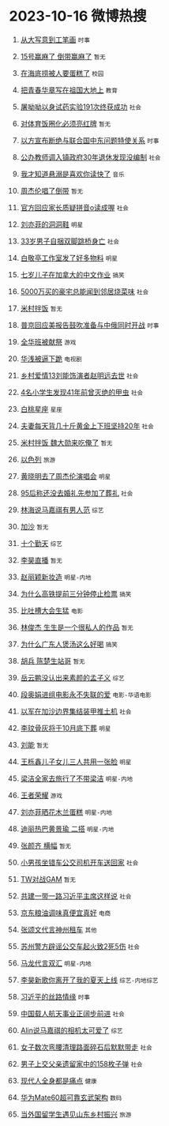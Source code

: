 # 2023-10-16 微博热搜 
1. [从大写意到工笔画](https://m.weibo.cn/search?containerid=100103type%3D1%26t%3D10%26q%3D%23%E4%BB%8E%E5%A4%A7%E5%86%99%E6%84%8F%E5%88%B0%E5%B7%A5%E7%AC%94%E7%94%BB%23&stream_entry_id=51&isnewpage=1&extparam=seat%3D1%26filter_type%3Drealtimehot%26pos%3D0%26c_type%3D51%26q%3D%2523%25E4%25BB%258E%25E5%25A4%25A7%25E5%2586%2599%25E6%2584%258F%25E5%2588%25B0%25E5%25B7%25A5%25E7%25AC%2594%25E7%2594%25BB%2523%26dgr%3D0%26stream_entry_id%3D51%26cate%3D10103%26display_time%3D1697390410%26pre_seqid%3D169739041090302721698) `时事` 

2. [15号赢麻了 倒带赢麻了](https://m.weibo.cn/search?containerid=100103type%3D1%26t%3D10%26q%3D15%E5%8F%B7%E8%B5%A2%E9%BA%BB%E4%BA%86+%E5%80%92%E5%B8%A6%E8%B5%A2%E9%BA%BB%E4%BA%86&stream_entry_id=31&isnewpage=1&extparam=seat%3D1%26stream_entry_id%3D31%26c_type%3D31%26band_rank%3D1%26cate%3D5001%26filter_type%3Drealtimehot%26pos%3D0%26lcate%3D5001%26q%3D15%25E5%258F%25B7%25E8%25B5%25A2%25E9%25BA%25BB%25E4%25BA%2586%2520%25E5%2580%2592%25E5%25B8%25A6%25E8%25B5%25A2%25E9%25BA%25BB%25E4%25BA%2586%26dgr%3D0%26realpos%3D1%26flag%3D2%26display_time%3D1697390410%26pre_seqid%3D169739041090302721698) `暂无` 

3. [在海底捞被人要蛋糕了](https://m.weibo.cn/search?containerid=100103type%3D1%26t%3D10%26q%3D%23%E5%9C%A8%E6%B5%B7%E5%BA%95%E6%8D%9E%E8%A2%AB%E4%BA%BA%E8%A6%81%E8%9B%8B%E7%B3%95%E4%BA%86%23&stream_entry_id=31&isnewpage=1&extparam=seat%3D1%26stream_entry_id%3D31%26c_type%3D31%26band_rank%3D2%26cate%3D5001%26filter_type%3Drealtimehot%26pos%3D1%26lcate%3D5001%26q%3D%2523%25E5%259C%25A8%25E6%25B5%25B7%25E5%25BA%2595%25E6%258D%259E%25E8%25A2%25AB%25E4%25BA%25BA%25E8%25A6%2581%25E8%259B%258B%25E7%25B3%2595%25E4%25BA%2586%2523%26dgr%3D0%26realpos%3D2%26flag%3D2%26display_time%3D1697390410%26pre_seqid%3D169739041090302721698) `校园` 

4. [把青春华章写在祖国大地上](https://m.weibo.cn/search?containerid=100103type%3D1%26t%3D10%26q%3D%23%E6%8A%8A%E9%9D%92%E6%98%A5%E5%8D%8E%E7%AB%A0%E5%86%99%E5%9C%A8%E7%A5%96%E5%9B%BD%E5%A4%A7%E5%9C%B0%E4%B8%8A%23&stream_entry_id=31&isnewpage=1&extparam=seat%3D1%26stream_entry_id%3D31%26c_type%3D31%26band_rank%3D3%26cate%3D5001%26filter_type%3Drealtimehot%26pos%3D2%26lcate%3D5001%26q%3D%2523%25E6%258A%258A%25E9%259D%2592%25E6%2598%25A5%25E5%258D%258E%25E7%25AB%25A0%25E5%2586%2599%25E5%259C%25A8%25E7%25A5%2596%25E5%259B%25BD%25E5%25A4%25A7%25E5%259C%25B0%25E4%25B8%258A%2523%26dgr%3D0%26realpos%3D3%26flag%3D16%26display_time%3D1697390410%26pre_seqid%3D169739041090302721698) `教育` 

5. [屠呦呦以身试药实验191次终获成功](https://m.weibo.cn/search?containerid=100103type%3D1%26t%3D10%26q%3D%23%E5%B1%A0%E5%91%A6%E5%91%A6%E4%BB%A5%E8%BA%AB%E8%AF%95%E8%8D%AF%E5%AE%9E%E9%AA%8C191%E6%AC%A1%E7%BB%88%E8%8E%B7%E6%88%90%E5%8A%9F%23&stream_entry_id=31&isnewpage=1&extparam=seat%3D1%26stream_entry_id%3D31%26c_type%3D31%26band_rank%3D4%26cate%3D5001%26filter_type%3Drealtimehot%26pos%3D3%26lcate%3D5001%26q%3D%2523%25E5%25B1%25A0%25E5%2591%25A6%25E5%2591%25A6%25E4%25BB%25A5%25E8%25BA%25AB%25E8%25AF%2595%25E8%258D%25AF%25E5%25AE%259E%25E9%25AA%258C191%25E6%25AC%25A1%25E7%25BB%2588%25E8%258E%25B7%25E6%2588%2590%25E5%258A%259F%2523%26dgr%3D0%26realpos%3D4%26flag%3D32768%26display_time%3D1697390410%26pre_seqid%3D169739041090302721698) `社会` 

6. [对体育饭圈化必须亮红牌](https://m.weibo.cn/search?containerid=100103type%3D1%26t%3D10%26q%3D%23%E5%AF%B9%E4%BD%93%E8%82%B2%E9%A5%AD%E5%9C%88%E5%8C%96%E5%BF%85%E9%A1%BB%E4%BA%AE%E7%BA%A2%E7%89%8C%23&stream_entry_id=31&isnewpage=1&extparam=seat%3D1%26stream_entry_id%3D31%26c_type%3D31%26band_rank%3D5%26cate%3D5001%26filter_type%3Drealtimehot%26pos%3D4%26lcate%3D5001%26q%3D%2523%25E5%25AF%25B9%25E4%25BD%2593%25E8%2582%25B2%25E9%25A5%25AD%25E5%259C%2588%25E5%258C%2596%25E5%25BF%2585%25E9%25A1%25BB%25E4%25BA%25AE%25E7%25BA%25A2%25E7%2589%258C%2523%26dgr%3D0%26realpos%3D5%26flag%3D1%26display_time%3D1697390410%26pre_seqid%3D169739041090302721698) `暂无` 

7. [以方宣布断绝与联合国中东问题特使关系](https://m.weibo.cn/search?containerid=100103type%3D1%26t%3D10%26q%3D%23%E4%BB%A5%E6%96%B9%E5%AE%A3%E5%B8%83%E6%96%AD%E7%BB%9D%E4%B8%8E%E8%81%94%E5%90%88%E5%9B%BD%E4%B8%AD%E4%B8%9C%E9%97%AE%E9%A2%98%E7%89%B9%E4%BD%BF%E5%85%B3%E7%B3%BB%23&stream_entry_id=31&isnewpage=1&extparam=seat%3D1%26stream_entry_id%3D31%26c_type%3D31%26band_rank%3D6%26cate%3D5001%26filter_type%3Drealtimehot%26pos%3D5%26lcate%3D5001%26q%3D%2523%25E4%25BB%25A5%25E6%2596%25B9%25E5%25AE%25A3%25E5%25B8%2583%25E6%2596%25AD%25E7%25BB%259D%25E4%25B8%258E%25E8%2581%2594%25E5%2590%2588%25E5%259B%25BD%25E4%25B8%25AD%25E4%25B8%259C%25E9%2597%25AE%25E9%25A2%2598%25E7%2589%25B9%25E4%25BD%25BF%25E5%2585%25B3%25E7%25B3%25BB%2523%26dgr%3D0%26realpos%3D6%26flag%3D16%26display_time%3D1697390410%26pre_seqid%3D169739041090302721698) `时事` 

8. [公办教师调入镇政府30年退休发现没编制](https://m.weibo.cn/search?containerid=100103type%3D1%26t%3D10%26q%3D%23%E5%85%AC%E5%8A%9E%E6%95%99%E5%B8%88%E8%B0%83%E5%85%A5%E9%95%87%E6%94%BF%E5%BA%9C30%E5%B9%B4%E9%80%80%E4%BC%91%E5%8F%91%E7%8E%B0%E6%B2%A1%E7%BC%96%E5%88%B6%23&stream_entry_id=31&isnewpage=1&extparam=seat%3D1%26stream_entry_id%3D31%26c_type%3D31%26band_rank%3D7%26cate%3D5001%26filter_type%3Drealtimehot%26pos%3D6%26lcate%3D5001%26q%3D%2523%25E5%2585%25AC%25E5%258A%259E%25E6%2595%2599%25E5%25B8%2588%25E8%25B0%2583%25E5%2585%25A5%25E9%2595%2587%25E6%2594%25BF%25E5%25BA%259C30%25E5%25B9%25B4%25E9%2580%2580%25E4%25BC%2591%25E5%258F%2591%25E7%258E%25B0%25E6%25B2%25A1%25E7%25BC%2596%25E5%2588%25B6%2523%26dgr%3D0%26realpos%3D7%26flag%3D0%26display_time%3D1697390410%26pre_seqid%3D169739041090302721698) `社会` 

9. [我才知道悬溺是喜欢你读快了](https://m.weibo.cn/search?containerid=100103type%3D1%26t%3D10%26q%3D%23%E6%88%91%E6%89%8D%E7%9F%A5%E9%81%93%E6%82%AC%E6%BA%BA%E6%98%AF%E5%96%9C%E6%AC%A2%E4%BD%A0%E8%AF%BB%E5%BF%AB%E4%BA%86%23&stream_entry_id=31&isnewpage=1&extparam=seat%3D1%26stream_entry_id%3D31%26c_type%3D31%26band_rank%3D8%26cate%3D5001%26filter_type%3Drealtimehot%26pos%3D7%26lcate%3D5001%26q%3D%2523%25E6%2588%2591%25E6%2589%258D%25E7%259F%25A5%25E9%2581%2593%25E6%2582%25AC%25E6%25BA%25BA%25E6%2598%25AF%25E5%2596%259C%25E6%25AC%25A2%25E4%25BD%25A0%25E8%25AF%25BB%25E5%25BF%25AB%25E4%25BA%2586%2523%26dgr%3D0%26realpos%3D8%26flag%3D0%26display_time%3D1697390410%26pre_seqid%3D169739041090302721698) `音乐` 

10. [周杰伦唱了倒带](https://m.weibo.cn/search?containerid=100103type%3D1%26t%3D10%26q%3D%E5%91%A8%E6%9D%B0%E4%BC%A6%E5%94%B1%E4%BA%86%E5%80%92%E5%B8%A6&stream_entry_id=31&isnewpage=1&extparam=seat%3D1%26stream_entry_id%3D31%26c_type%3D31%26band_rank%3D9%26cate%3D5001%26filter_type%3Drealtimehot%26pos%3D8%26lcate%3D5001%26q%3D%25E5%2591%25A8%25E6%259D%25B0%25E4%25BC%25A6%25E5%2594%25B1%25E4%25BA%2586%25E5%2580%2592%25E5%25B8%25A6%26dgr%3D0%26realpos%3D9%26flag%3D16%26display_time%3D1697390410%26pre_seqid%3D169739041090302721698) `暂无` 

11. [官方回应家长质疑拼音o读成喔](https://m.weibo.cn/search?containerid=100103type%3D1%26t%3D10%26q%3D%23%E5%AE%98%E6%96%B9%E5%9B%9E%E5%BA%94%E5%AE%B6%E9%95%BF%E8%B4%A8%E7%96%91%E6%8B%BC%E9%9F%B3o%E8%AF%BB%E6%88%90%E5%96%94%23&stream_entry_id=31&isnewpage=1&extparam=seat%3D1%26stream_entry_id%3D31%26c_type%3D31%26band_rank%3D10%26cate%3D5001%26filter_type%3Drealtimehot%26pos%3D9%26lcate%3D5001%26q%3D%2523%25E5%25AE%2598%25E6%2596%25B9%25E5%259B%259E%25E5%25BA%2594%25E5%25AE%25B6%25E9%2595%25BF%25E8%25B4%25A8%25E7%2596%2591%25E6%258B%25BC%25E9%259F%25B3o%25E8%25AF%25BB%25E6%2588%2590%25E5%2596%2594%2523%26dgr%3D0%26realpos%3D10%26flag%3D0%26display_time%3D1697390410%26pre_seqid%3D169739041090302721698) `社会` 

12. [刘亦菲的洞洞鞋](https://m.weibo.cn/search?containerid=100103type%3D1%26t%3D10%26q%3D%23%E5%88%98%E4%BA%A6%E8%8F%B2%E7%9A%84%E6%B4%9E%E6%B4%9E%E9%9E%8B%23&stream_entry_id=31&isnewpage=1&extparam=seat%3D1%26stream_entry_id%3D31%26c_type%3D31%26band_rank%3D11%26cate%3D5001%26filter_type%3Drealtimehot%26pos%3D10%26lcate%3D5001%26q%3D%2523%25E5%2588%2598%25E4%25BA%25A6%25E8%258F%25B2%25E7%259A%2584%25E6%25B4%259E%25E6%25B4%259E%25E9%259E%258B%2523%26dgr%3D0%26realpos%3D11%26flag%3D2%26display_time%3D1697390410%26pre_seqid%3D169739041090302721698) `明星` 

13. [33岁男子自捆双脚跳桥身亡](https://m.weibo.cn/search?containerid=100103type%3D1%26t%3D10%26q%3D%2333%E5%B2%81%E7%94%B7%E5%AD%90%E8%87%AA%E6%8D%86%E5%8F%8C%E8%84%9A%E8%B7%B3%E6%A1%A5%E8%BA%AB%E4%BA%A1%23&stream_entry_id=31&isnewpage=1&extparam=seat%3D1%26stream_entry_id%3D31%26c_type%3D31%26band_rank%3D12%26cate%3D5001%26filter_type%3Drealtimehot%26pos%3D11%26lcate%3D5001%26q%3D%252333%25E5%25B2%2581%25E7%2594%25B7%25E5%25AD%2590%25E8%2587%25AA%25E6%258D%2586%25E5%258F%258C%25E8%2584%259A%25E8%25B7%25B3%25E6%25A1%25A5%25E8%25BA%25AB%25E4%25BA%25A1%2523%26dgr%3D0%26realpos%3D12%26flag%3D2%26display_time%3D1697390410%26pre_seqid%3D169739041090302721698) `社会` 

14. [白敬亭工作室发了好多物料](https://m.weibo.cn/search?containerid=100103type%3D1%26t%3D10%26q%3D%23%E7%99%BD%E6%95%AC%E4%BA%AD%E5%B7%A5%E4%BD%9C%E5%AE%A4%E5%8F%91%E4%BA%86%E5%A5%BD%E5%A4%9A%E7%89%A9%E6%96%99%23&stream_entry_id=31&isnewpage=1&extparam=seat%3D1%26stream_entry_id%3D31%26c_type%3D31%26band_rank%3D13%26cate%3D5001%26filter_type%3Drealtimehot%26pos%3D12%26lcate%3D5001%26q%3D%2523%25E7%2599%25BD%25E6%2595%25AC%25E4%25BA%25AD%25E5%25B7%25A5%25E4%25BD%259C%25E5%25AE%25A4%25E5%258F%2591%25E4%25BA%2586%25E5%25A5%25BD%25E5%25A4%259A%25E7%2589%25A9%25E6%2596%2599%2523%26dgr%3D0%26realpos%3D13%26flag%3D2%26display_time%3D1697390410%26pre_seqid%3D169739041090302721698) `明星` 

15. [七岁儿子在加拿大的中文作业](https://m.weibo.cn/search?containerid=100103type%3D1%26t%3D10%26q%3D%23%E4%B8%83%E5%B2%81%E5%84%BF%E5%AD%90%E5%9C%A8%E5%8A%A0%E6%8B%BF%E5%A4%A7%E7%9A%84%E4%B8%AD%E6%96%87%E4%BD%9C%E4%B8%9A%23&stream_entry_id=31&isnewpage=1&extparam=seat%3D1%26stream_entry_id%3D31%26c_type%3D31%26band_rank%3D14%26cate%3D5001%26filter_type%3Drealtimehot%26pos%3D13%26lcate%3D5001%26q%3D%2523%25E4%25B8%2583%25E5%25B2%2581%25E5%2584%25BF%25E5%25AD%2590%25E5%259C%25A8%25E5%258A%25A0%25E6%258B%25BF%25E5%25A4%25A7%25E7%259A%2584%25E4%25B8%25AD%25E6%2596%2587%25E4%25BD%259C%25E4%25B8%259A%2523%26dgr%3D0%26realpos%3D14%26flag%3D0%26display_time%3D1697390410%26pre_seqid%3D169739041090302721698) `搞笑` 

16. [5000万买的豪宅总能闻到邻居烧菜味](https://m.weibo.cn/search?containerid=100103type%3D1%26t%3D10%26q%3D%235000%E4%B8%87%E4%B9%B0%E7%9A%84%E8%B1%AA%E5%AE%85%E6%80%BB%E8%83%BD%E9%97%BB%E5%88%B0%E9%82%BB%E5%B1%85%E7%83%A7%E8%8F%9C%E5%91%B3%23&stream_entry_id=31&isnewpage=1&extparam=seat%3D1%26stream_entry_id%3D31%26c_type%3D31%26band_rank%3D15%26cate%3D5001%26filter_type%3Drealtimehot%26pos%3D14%26lcate%3D5001%26q%3D%25235000%25E4%25B8%2587%25E4%25B9%25B0%25E7%259A%2584%25E8%25B1%25AA%25E5%25AE%2585%25E6%2580%25BB%25E8%2583%25BD%25E9%2597%25BB%25E5%2588%25B0%25E9%2582%25BB%25E5%25B1%2585%25E7%2583%25A7%25E8%258F%259C%25E5%2591%25B3%2523%26dgr%3D0%26realpos%3D15%26flag%3D0%26display_time%3D1697390410%26pre_seqid%3D169739041090302721698) `社会` 

17. [米村拌饭](https://m.weibo.cn/search?containerid=100103type%3D1%26t%3D10%26q%3D%E7%B1%B3%E6%9D%91%E6%8B%8C%E9%A5%AD&stream_entry_id=31&isnewpage=1&extparam=seat%3D1%26stream_entry_id%3D31%26c_type%3D31%26band_rank%3D16%26cate%3D5001%26filter_type%3Drealtimehot%26pos%3D15%26lcate%3D5001%26q%3D%25E7%25B1%25B3%25E6%259D%2591%25E6%258B%258C%25E9%25A5%25AD%26dgr%3D0%26realpos%3D16%26flag%3D0%26display_time%3D1697390410%26pre_seqid%3D169739041090302721698) `暂无` 

18. [普京回应美报告鼓吹准备与中俄同时开战](https://m.weibo.cn/search?containerid=100103type%3D1%26t%3D10%26q%3D%23%E6%99%AE%E4%BA%AC%E5%9B%9E%E5%BA%94%E7%BE%8E%E6%8A%A5%E5%91%8A%E9%BC%93%E5%90%B9%E5%87%86%E5%A4%87%E4%B8%8E%E4%B8%AD%E4%BF%84%E5%90%8C%E6%97%B6%E5%BC%80%E6%88%98%23&stream_entry_id=31&isnewpage=1&extparam=seat%3D1%26stream_entry_id%3D31%26c_type%3D31%26band_rank%3D17%26cate%3D5001%26filter_type%3Drealtimehot%26pos%3D16%26lcate%3D5001%26q%3D%2523%25E6%2599%25AE%25E4%25BA%25AC%25E5%259B%259E%25E5%25BA%2594%25E7%25BE%258E%25E6%258A%25A5%25E5%2591%258A%25E9%25BC%2593%25E5%2590%25B9%25E5%2587%2586%25E5%25A4%2587%25E4%25B8%258E%25E4%25B8%25AD%25E4%25BF%2584%25E5%2590%258C%25E6%2597%25B6%25E5%25BC%2580%25E6%2588%2598%2523%26dgr%3D0%26realpos%3D17%26flag%3D0%26display_time%3D1697390410%26pre_seqid%3D169739041090302721698) `时事` 

19. [全华班被献祭](https://m.weibo.cn/search?containerid=100103type%3D1%26t%3D10%26q%3D%23%E5%85%A8%E5%8D%8E%E7%8F%AD%E8%A2%AB%E7%8C%AE%E7%A5%AD%23&stream_entry_id=31&isnewpage=1&extparam=seat%3D1%26stream_entry_id%3D31%26c_type%3D31%26band_rank%3D18%26cate%3D5001%26filter_type%3Drealtimehot%26pos%3D17%26lcate%3D5001%26q%3D%2523%25E5%2585%25A8%25E5%258D%258E%25E7%258F%25AD%25E8%25A2%25AB%25E7%258C%25AE%25E7%25A5%25AD%2523%26dgr%3D0%26realpos%3D18%26flag%3D0%26display_time%3D1697390410%26pre_seqid%3D169739041090302721698) `游戏` 

20. [华浅被逼下跪](https://m.weibo.cn/search?containerid=100103type%3D1%26t%3D10%26q%3D%23%E5%8D%8E%E6%B5%85%E8%A2%AB%E9%80%BC%E4%B8%8B%E8%B7%AA%23&stream_entry_id=31&isnewpage=1&extparam=seat%3D1%26stream_entry_id%3D31%26c_type%3D31%26band_rank%3D19%26cate%3D5001%26filter_type%3Drealtimehot%26pos%3D18%26lcate%3D5001%26q%3D%2523%25E5%258D%258E%25E6%25B5%2585%25E8%25A2%25AB%25E9%2580%25BC%25E4%25B8%258B%25E8%25B7%25AA%2523%26dgr%3D0%26realpos%3D19%26flag%3D0%26display_time%3D1697390410%26pre_seqid%3D169739041090302721698) `电视剧` 

21. [乡村爱情13刘能饰演者赵明远去世](https://m.weibo.cn/search?containerid=100103type%3D1%26t%3D10%26q%3D%23%E4%B9%A1%E6%9D%91%E7%88%B1%E6%83%8513%E5%88%98%E8%83%BD%E9%A5%B0%E6%BC%94%E8%80%85%E8%B5%B5%E6%98%8E%E8%BF%9C%E5%8E%BB%E4%B8%96%23&stream_entry_id=31&isnewpage=1&extparam=seat%3D1%26stream_entry_id%3D31%26c_type%3D31%26band_rank%3D20%26cate%3D5001%26filter_type%3Drealtimehot%26pos%3D19%26lcate%3D5001%26q%3D%2523%25E4%25B9%25A1%25E6%259D%2591%25E7%2588%25B1%25E6%2583%258513%25E5%2588%2598%25E8%2583%25BD%25E9%25A5%25B0%25E6%25BC%2594%25E8%2580%2585%25E8%25B5%25B5%25E6%2598%258E%25E8%25BF%259C%25E5%258E%25BB%25E4%25B8%2596%2523%26dgr%3D0%26realpos%3D20%26flag%3D0%26display_time%3D1697390410%26pre_seqid%3D169739041090302721698) `社会` 

22. [4名小学生发现41年前曾灭绝的甲虫](https://m.weibo.cn/search?containerid=100103type%3D1%26t%3D10%26q%3D%234%E5%90%8D%E5%B0%8F%E5%AD%A6%E7%94%9F%E5%8F%91%E7%8E%B041%E5%B9%B4%E5%89%8D%E6%9B%BE%E7%81%AD%E7%BB%9D%E7%9A%84%E7%94%B2%E8%99%AB%23&stream_entry_id=31&isnewpage=1&extparam=seat%3D1%26stream_entry_id%3D31%26c_type%3D31%26band_rank%3D21%26cate%3D5001%26filter_type%3Drealtimehot%26pos%3D20%26lcate%3D5001%26q%3D%25234%25E5%2590%258D%25E5%25B0%258F%25E5%25AD%25A6%25E7%2594%259F%25E5%258F%2591%25E7%258E%25B041%25E5%25B9%25B4%25E5%2589%258D%25E6%259B%25BE%25E7%2581%25AD%25E7%25BB%259D%25E7%259A%2584%25E7%2594%25B2%25E8%2599%25AB%2523%26dgr%3D0%26realpos%3D21%26flag%3D32768%26display_time%3D1697390410%26pre_seqid%3D169739041090302721698) `社会` 

23. [白桃星座](https://m.weibo.cn/search?containerid=100103type%3D1%26t%3D10%26q%3D%E7%99%BD%E6%A1%83%E6%98%9F%E5%BA%A7&stream_entry_id=31&isnewpage=1&extparam=seat%3D1%26stream_entry_id%3D31%26c_type%3D31%26band_rank%3D22%26cate%3D5001%26filter_type%3Drealtimehot%26pos%3D21%26lcate%3D5001%26q%3D%25E7%2599%25BD%25E6%25A1%2583%25E6%2598%259F%25E5%25BA%25A7%26dgr%3D0%26realpos%3D22%26flag%3D0%26display_time%3D1697390410%26pre_seqid%3D169739041090302721698) `星座` 

24. [夫妻每天背几十斤黄金上下班坚持20年](https://m.weibo.cn/search?containerid=100103type%3D1%26t%3D10%26q%3D%23%E5%A4%AB%E5%A6%BB%E6%AF%8F%E5%A4%A9%E8%83%8C%E5%87%A0%E5%8D%81%E6%96%A4%E9%BB%84%E9%87%91%E4%B8%8A%E4%B8%8B%E7%8F%AD%E5%9D%9A%E6%8C%8120%E5%B9%B4%23&stream_entry_id=31&isnewpage=1&extparam=seat%3D1%26stream_entry_id%3D31%26c_type%3D31%26band_rank%3D23%26cate%3D5001%26filter_type%3Drealtimehot%26pos%3D22%26lcate%3D5001%26q%3D%2523%25E5%25A4%25AB%25E5%25A6%25BB%25E6%25AF%258F%25E5%25A4%25A9%25E8%2583%258C%25E5%2587%25A0%25E5%258D%2581%25E6%2596%25A4%25E9%25BB%2584%25E9%2587%2591%25E4%25B8%258A%25E4%25B8%258B%25E7%258F%25AD%25E5%259D%259A%25E6%258C%258120%25E5%25B9%25B4%2523%26dgr%3D0%26realpos%3D23%26flag%3D0%26display_time%3D1697390410%26pre_seqid%3D169739041090302721698) `社会` 

25. [米村拌饭 魏大勋来吃俺了](https://m.weibo.cn/search?containerid=100103type%3D1%26t%3D10%26q%3D%E7%B1%B3%E6%9D%91%E6%8B%8C%E9%A5%AD+%E9%AD%8F%E5%A4%A7%E5%8B%8B%E6%9D%A5%E5%90%83%E4%BF%BA%E4%BA%86&stream_entry_id=31&isnewpage=1&extparam=seat%3D1%26stream_entry_id%3D31%26c_type%3D31%26band_rank%3D24%26cate%3D5001%26filter_type%3Drealtimehot%26pos%3D23%26lcate%3D5001%26q%3D%25E7%25B1%25B3%25E6%259D%2591%25E6%258B%258C%25E9%25A5%25AD%2520%25E9%25AD%258F%25E5%25A4%25A7%25E5%258B%258B%25E6%259D%25A5%25E5%2590%2583%25E4%25BF%25BA%25E4%25BA%2586%26dgr%3D0%26realpos%3D24%26flag%3D0%26display_time%3D1697390410%26pre_seqid%3D169739041090302721698) `暂无` 

26. [以色列](https://m.weibo.cn/search?containerid=100103type%3D1%26t%3D10%26q%3D%23%E4%BB%A5%E8%89%B2%E5%88%97%23&stream_entry_id=31&isnewpage=1&extparam=seat%3D1%26stream_entry_id%3D31%26c_type%3D31%26band_rank%3D25%26cate%3D5001%26filter_type%3Drealtimehot%26pos%3D24%26lcate%3D5001%26q%3D%2523%25E4%25BB%25A5%25E8%2589%25B2%25E5%2588%2597%2523%26dgr%3D0%26realpos%3D25%26flag%3D0%26display_time%3D1697390410%26pre_seqid%3D169739041090302721698) `旅游` 

27. [黄晓明去了周杰伦演唱会](https://m.weibo.cn/search?containerid=100103type%3D1%26t%3D10%26q%3D%23%E9%BB%84%E6%99%93%E6%98%8E%E5%8E%BB%E4%BA%86%E5%91%A8%E6%9D%B0%E4%BC%A6%E6%BC%94%E5%94%B1%E4%BC%9A%23&stream_entry_id=31&isnewpage=1&extparam=seat%3D1%26stream_entry_id%3D31%26c_type%3D31%26band_rank%3D26%26cate%3D5001%26filter_type%3Drealtimehot%26pos%3D25%26lcate%3D5001%26q%3D%2523%25E9%25BB%2584%25E6%2599%2593%25E6%2598%258E%25E5%258E%25BB%25E4%25BA%2586%25E5%2591%25A8%25E6%259D%25B0%25E4%25BC%25A6%25E6%25BC%2594%25E5%2594%25B1%25E4%25BC%259A%2523%26dgr%3D0%26realpos%3D26%26flag%3D0%26display_time%3D1697390410%26pre_seqid%3D169739041090302721698) `明星` 

28. [95后称还没去婚礼先参加了葬礼](https://m.weibo.cn/search?containerid=100103type%3D1%26t%3D10%26q%3D%2395%E5%90%8E%E7%A7%B0%E8%BF%98%E6%B2%A1%E5%8E%BB%E5%A9%9A%E7%A4%BC%E5%85%88%E5%8F%82%E5%8A%A0%E4%BA%86%E8%91%AC%E7%A4%BC%23&stream_entry_id=31&isnewpage=1&extparam=seat%3D1%26stream_entry_id%3D31%26c_type%3D31%26band_rank%3D27%26cate%3D5001%26filter_type%3Drealtimehot%26pos%3D26%26lcate%3D5001%26q%3D%252395%25E5%2590%258E%25E7%25A7%25B0%25E8%25BF%2598%25E6%25B2%25A1%25E5%258E%25BB%25E5%25A9%259A%25E7%25A4%25BC%25E5%2585%2588%25E5%258F%2582%25E5%258A%25A0%25E4%25BA%2586%25E8%2591%25AC%25E7%25A4%25BC%2523%26dgr%3D0%26realpos%3D27%26flag%3D0%26display_time%3D1697390410%26pre_seqid%3D169739041090302721698) `社会` 

29. [林海说马嘉祺有男人范](https://m.weibo.cn/search?containerid=100103type%3D1%26t%3D10%26q%3D%23%E6%9E%97%E6%B5%B7%E8%AF%B4%E9%A9%AC%E5%98%89%E7%A5%BA%E6%9C%89%E7%94%B7%E4%BA%BA%E8%8C%83%23&stream_entry_id=31&isnewpage=1&extparam=seat%3D1%26stream_entry_id%3D31%26c_type%3D31%26band_rank%3D28%26cate%3D5001%26filter_type%3Drealtimehot%26pos%3D27%26lcate%3D5001%26q%3D%2523%25E6%259E%2597%25E6%25B5%25B7%25E8%25AF%25B4%25E9%25A9%25AC%25E5%2598%2589%25E7%25A5%25BA%25E6%259C%2589%25E7%2594%25B7%25E4%25BA%25BA%25E8%258C%2583%2523%26dgr%3D0%26realpos%3D28%26flag%3D1%26display_time%3D1697390410%26pre_seqid%3D169739041090302721698) `综艺` 

30. [加沙](https://m.weibo.cn/search?containerid=100103type%3D1%26t%3D10%26q%3D%E5%8A%A0%E6%B2%99&stream_entry_id=31&isnewpage=1&extparam=seat%3D1%26stream_entry_id%3D31%26c_type%3D31%26band_rank%3D29%26cate%3D5001%26filter_type%3Drealtimehot%26pos%3D28%26lcate%3D5001%26q%3D%25E5%258A%25A0%25E6%25B2%2599%26dgr%3D0%26realpos%3D29%26flag%3D0%26display_time%3D1697390410%26pre_seqid%3D169739041090302721698) `暂无` 

31. [十个勤天](https://m.weibo.cn/search?containerid=100103type%3D1%26t%3D10%26q%3D%E5%8D%81%E4%B8%AA%E5%8B%A4%E5%A4%A9&stream_entry_id=31&isnewpage=1&extparam=seat%3D1%26stream_entry_id%3D31%26c_type%3D31%26band_rank%3D30%26cate%3D5001%26filter_type%3Drealtimehot%26pos%3D29%26lcate%3D5001%26q%3D%25E5%258D%2581%25E4%25B8%25AA%25E5%258B%25A4%25E5%25A4%25A9%26dgr%3D0%26realpos%3D30%26flag%3D0%26display_time%3D1697390410%26pre_seqid%3D169739041090302721698) `综艺` 

32. [李昊直播](https://m.weibo.cn/search?containerid=100103type%3D1%26t%3D10%26q%3D%E6%9D%8E%E6%98%8A%E7%9B%B4%E6%92%AD&stream_entry_id=31&isnewpage=1&extparam=seat%3D1%26stream_entry_id%3D31%26c_type%3D31%26band_rank%3D31%26cate%3D5001%26filter_type%3Drealtimehot%26pos%3D30%26lcate%3D5001%26q%3D%25E6%259D%258E%25E6%2598%258A%25E7%259B%25B4%25E6%2592%25AD%26dgr%3D0%26realpos%3D31%26flag%3D1%26display_time%3D1697390410%26pre_seqid%3D169739041090302721698) `暂无` 

33. [赵丽颖新妆造](https://m.weibo.cn/search?containerid=100103type%3D1%26t%3D10%26q%3D%23%E8%B5%B5%E4%B8%BD%E9%A2%96%E6%96%B0%E5%A6%86%E9%80%A0%23&stream_entry_id=31&isnewpage=1&extparam=seat%3D1%26stream_entry_id%3D31%26c_type%3D31%26band_rank%3D32%26cate%3D5001%26filter_type%3Drealtimehot%26pos%3D31%26lcate%3D5001%26q%3D%2523%25E8%25B5%25B5%25E4%25B8%25BD%25E9%25A2%2596%25E6%2596%25B0%25E5%25A6%2586%25E9%2580%25A0%2523%26dgr%3D0%26realpos%3D32%26flag%3D0%26display_time%3D1697390410%26pre_seqid%3D169739041090302721698) `明星-内地` 

34. [为什么高铁提前三分钟停止检票](https://m.weibo.cn/search?containerid=100103type%3D1%26t%3D10%26q%3D%23%E4%B8%BA%E4%BB%80%E4%B9%88%E9%AB%98%E9%93%81%E6%8F%90%E5%89%8D%E4%B8%89%E5%88%86%E9%92%9F%E5%81%9C%E6%AD%A2%E6%A3%80%E7%A5%A8%23&stream_entry_id=31&isnewpage=1&extparam=seat%3D1%26stream_entry_id%3D31%26c_type%3D31%26band_rank%3D33%26cate%3D5001%26filter_type%3Drealtimehot%26pos%3D32%26lcate%3D5001%26q%3D%2523%25E4%25B8%25BA%25E4%25BB%2580%25E4%25B9%2588%25E9%25AB%2598%25E9%2593%2581%25E6%258F%2590%25E5%2589%258D%25E4%25B8%2589%25E5%2588%2586%25E9%2592%259F%25E5%2581%259C%25E6%25AD%25A2%25E6%25A3%2580%25E7%25A5%25A8%2523%26dgr%3D0%26realpos%3D33%26flag%3D0%26display_time%3D1697390410%26pre_seqid%3D169739041090302721698) `搞笑` 

35. [比吐槽大会生猛](https://m.weibo.cn/search?containerid=100103type%3D1%26t%3D10%26q%3D%23%E6%AF%94%E5%90%90%E6%A7%BD%E5%A4%A7%E4%BC%9A%E7%94%9F%E7%8C%9B%23&stream_entry_id=31&isnewpage=1&extparam=seat%3D1%26stream_entry_id%3D31%26c_type%3D31%26band_rank%3D34%26cate%3D5001%26filter_type%3Drealtimehot%26pos%3D33%26lcate%3D5001%26q%3D%2523%25E6%25AF%2594%25E5%2590%2590%25E6%25A7%25BD%25E5%25A4%25A7%25E4%25BC%259A%25E7%2594%259F%25E7%258C%259B%2523%26dgr%3D0%26realpos%3D34%26flag%3D0%26display_time%3D1697390410%26pre_seqid%3D169739041090302721698) `电影` 

36. [林俊杰 生生是一个很私人的作品](https://m.weibo.cn/search?containerid=100103type%3D1%26t%3D10%26q%3D%E6%9E%97%E4%BF%8A%E6%9D%B0+%E7%94%9F%E7%94%9F%E6%98%AF%E4%B8%80%E4%B8%AA%E5%BE%88%E7%A7%81%E4%BA%BA%E7%9A%84%E4%BD%9C%E5%93%81&stream_entry_id=31&isnewpage=1&extparam=seat%3D1%26stream_entry_id%3D31%26c_type%3D31%26band_rank%3D35%26cate%3D5001%26filter_type%3Drealtimehot%26pos%3D34%26lcate%3D5001%26q%3D%25E6%259E%2597%25E4%25BF%258A%25E6%259D%25B0%2520%25E7%2594%259F%25E7%2594%259F%25E6%2598%25AF%25E4%25B8%2580%25E4%25B8%25AA%25E5%25BE%2588%25E7%25A7%2581%25E4%25BA%25BA%25E7%259A%2584%25E4%25BD%259C%25E5%2593%2581%26dgr%3D0%26realpos%3D35%26flag%3D0%26display_time%3D1697390410%26pre_seqid%3D169739041090302721698) `暂无` 

37. [为什么广东人煲汤这么好喝](https://m.weibo.cn/search?containerid=100103type%3D1%26t%3D10%26q%3D%23%E4%B8%BA%E4%BB%80%E4%B9%88%E5%B9%BF%E4%B8%9C%E4%BA%BA%E7%85%B2%E6%B1%A4%E8%BF%99%E4%B9%88%E5%A5%BD%E5%96%9D%23&stream_entry_id=31&isnewpage=1&extparam=seat%3D1%26stream_entry_id%3D31%26c_type%3D31%26band_rank%3D36%26cate%3D5001%26filter_type%3Drealtimehot%26pos%3D35%26lcate%3D5001%26q%3D%2523%25E4%25B8%25BA%25E4%25BB%2580%25E4%25B9%2588%25E5%25B9%25BF%25E4%25B8%259C%25E4%25BA%25BA%25E7%2585%25B2%25E6%25B1%25A4%25E8%25BF%2599%25E4%25B9%2588%25E5%25A5%25BD%25E5%2596%259D%2523%26dgr%3D0%26realpos%3D36%26flag%3D0%26display_time%3D1697390410%26pre_seqid%3D169739041090302721698) `搞笑` 

38. [胡兵 陈楚生站哥](https://m.weibo.cn/search?containerid=100103type%3D1%26t%3D10%26q%3D%E8%83%A1%E5%85%B5+%E9%99%88%E6%A5%9A%E7%94%9F%E7%AB%99%E5%93%A5&stream_entry_id=31&isnewpage=1&extparam=seat%3D1%26stream_entry_id%3D31%26c_type%3D31%26band_rank%3D37%26cate%3D5001%26filter_type%3Drealtimehot%26pos%3D36%26lcate%3D5001%26q%3D%25E8%2583%25A1%25E5%2585%25B5%2520%25E9%2599%2588%25E6%25A5%259A%25E7%2594%259F%25E7%25AB%2599%25E5%2593%25A5%26dgr%3D0%26realpos%3D37%26flag%3D0%26display_time%3D1697390410%26pre_seqid%3D169739041090302721698) `暂无` 

39. [岳云鹏没认出来素颜的孟子义](https://m.weibo.cn/search?containerid=100103type%3D1%26t%3D10%26q%3D%23%E5%B2%B3%E4%BA%91%E9%B9%8F%E6%B2%A1%E8%AE%A4%E5%87%BA%E6%9D%A5%E7%B4%A0%E9%A2%9C%E7%9A%84%E5%AD%9F%E5%AD%90%E4%B9%89%23&stream_entry_id=31&isnewpage=1&extparam=seat%3D1%26stream_entry_id%3D31%26c_type%3D31%26band_rank%3D38%26cate%3D5001%26filter_type%3Drealtimehot%26pos%3D37%26lcate%3D5001%26q%3D%2523%25E5%25B2%25B3%25E4%25BA%2591%25E9%25B9%258F%25E6%25B2%25A1%25E8%25AE%25A4%25E5%2587%25BA%25E6%259D%25A5%25E7%25B4%25A0%25E9%25A2%259C%25E7%259A%2584%25E5%25AD%259F%25E5%25AD%2590%25E4%25B9%2589%2523%26dgr%3D0%26realpos%3D38%26flag%3D0%26display_time%3D1697390410%26pre_seqid%3D169739041090302721698) `综艺` 

40. [段奥娟进组电影永不失联的爱](https://m.weibo.cn/search?containerid=100103type%3D1%26t%3D10%26q%3D%23%E6%AE%B5%E5%A5%A5%E5%A8%9F%E8%BF%9B%E7%BB%84%E7%94%B5%E5%BD%B1%E6%B0%B8%E4%B8%8D%E5%A4%B1%E8%81%94%E7%9A%84%E7%88%B1%23&stream_entry_id=31&isnewpage=1&extparam=seat%3D1%26stream_entry_id%3D31%26c_type%3D31%26band_rank%3D39%26cate%3D5001%26filter_type%3Drealtimehot%26pos%3D38%26lcate%3D5001%26q%3D%2523%25E6%25AE%25B5%25E5%25A5%25A5%25E5%25A8%259F%25E8%25BF%259B%25E7%25BB%2584%25E7%2594%25B5%25E5%25BD%25B1%25E6%25B0%25B8%25E4%25B8%258D%25E5%25A4%25B1%25E8%2581%2594%25E7%259A%2584%25E7%2588%25B1%2523%26dgr%3D0%26realpos%3D39%26flag%3D0%26display_time%3D1697390410%26pre_seqid%3D169739041090302721698) `电影-华语电影` 

41. [以军在加沙边界集结装甲推土机](https://m.weibo.cn/search?containerid=100103type%3D1%26t%3D10%26q%3D%23%E4%BB%A5%E5%86%9B%E5%9C%A8%E5%8A%A0%E6%B2%99%E8%BE%B9%E7%95%8C%E9%9B%86%E7%BB%93%E8%A3%85%E7%94%B2%E6%8E%A8%E5%9C%9F%E6%9C%BA%23&stream_entry_id=31&isnewpage=1&extparam=seat%3D1%26stream_entry_id%3D31%26c_type%3D31%26band_rank%3D40%26cate%3D5001%26filter_type%3Drealtimehot%26pos%3D39%26lcate%3D5001%26q%3D%2523%25E4%25BB%25A5%25E5%2586%259B%25E5%259C%25A8%25E5%258A%25A0%25E6%25B2%2599%25E8%25BE%25B9%25E7%2595%258C%25E9%259B%2586%25E7%25BB%2593%25E8%25A3%2585%25E7%2594%25B2%25E6%258E%25A8%25E5%259C%259F%25E6%259C%25BA%2523%26dgr%3D0%26realpos%3D40%26flag%3D0%26display_time%3D1697390410%26pre_seqid%3D169739041090302721698) `社会` 

42. [李玟骨灰将于10月底下葬](https://m.weibo.cn/search?containerid=100103type%3D1%26t%3D10%26q%3D%23%E6%9D%8E%E7%8E%9F%E9%AA%A8%E7%81%B0%E5%B0%86%E4%BA%8E10%E6%9C%88%E5%BA%95%E4%B8%8B%E8%91%AC%23&stream_entry_id=31&isnewpage=1&extparam=seat%3D1%26stream_entry_id%3D31%26c_type%3D31%26band_rank%3D41%26cate%3D5001%26filter_type%3Drealtimehot%26pos%3D40%26lcate%3D5001%26q%3D%2523%25E6%259D%258E%25E7%258E%259F%25E9%25AA%25A8%25E7%2581%25B0%25E5%25B0%2586%25E4%25BA%258E10%25E6%259C%2588%25E5%25BA%2595%25E4%25B8%258B%25E8%2591%25AC%2523%26dgr%3D0%26realpos%3D41%26flag%3D0%26display_time%3D1697390410%26pre_seqid%3D169739041090302721698) `明星` 

43. [刘能](https://m.weibo.cn/search?containerid=100103type%3D1%26t%3D10%26q%3D%E5%88%98%E8%83%BD&stream_entry_id=31&isnewpage=1&extparam=seat%3D1%26stream_entry_id%3D31%26c_type%3D31%26band_rank%3D42%26cate%3D5001%26filter_type%3Drealtimehot%26pos%3D41%26lcate%3D5001%26q%3D%25E5%2588%2598%25E8%2583%25BD%26dgr%3D0%26realpos%3D42%26flag%3D0%26display_time%3D1697390410%26pre_seqid%3D169739041090302721698) `暂无` 

44. [王栎鑫儿子女儿三人共用一张脸](https://m.weibo.cn/search?containerid=100103type%3D1%26t%3D10%26q%3D%23%E7%8E%8B%E6%A0%8E%E9%91%AB%E5%84%BF%E5%AD%90%E5%A5%B3%E5%84%BF%E4%B8%89%E4%BA%BA%E5%85%B1%E7%94%A8%E4%B8%80%E5%BC%A0%E8%84%B8%23&stream_entry_id=31&isnewpage=1&extparam=seat%3D1%26stream_entry_id%3D31%26c_type%3D31%26band_rank%3D43%26cate%3D5001%26filter_type%3Drealtimehot%26pos%3D42%26lcate%3D5001%26q%3D%2523%25E7%258E%258B%25E6%25A0%258E%25E9%2591%25AB%25E5%2584%25BF%25E5%25AD%2590%25E5%25A5%25B3%25E5%2584%25BF%25E4%25B8%2589%25E4%25BA%25BA%25E5%2585%25B1%25E7%2594%25A8%25E4%25B8%2580%25E5%25BC%25A0%25E8%2584%25B8%2523%26dgr%3D0%26realpos%3D43%26flag%3D0%26display_time%3D1697390410%26pre_seqid%3D169739041090302721698) `明星` 

45. [梁洁全家去旅行了不带梁洁](https://m.weibo.cn/search?containerid=100103type%3D1%26t%3D10%26q%3D%23%E6%A2%81%E6%B4%81%E5%85%A8%E5%AE%B6%E5%8E%BB%E6%97%85%E8%A1%8C%E4%BA%86%E4%B8%8D%E5%B8%A6%E6%A2%81%E6%B4%81%23&stream_entry_id=31&isnewpage=1&extparam=seat%3D1%26stream_entry_id%3D31%26c_type%3D31%26band_rank%3D44%26cate%3D5001%26filter_type%3Drealtimehot%26pos%3D43%26lcate%3D5001%26q%3D%2523%25E6%25A2%2581%25E6%25B4%2581%25E5%2585%25A8%25E5%25AE%25B6%25E5%258E%25BB%25E6%2597%2585%25E8%25A1%258C%25E4%25BA%2586%25E4%25B8%258D%25E5%25B8%25A6%25E6%25A2%2581%25E6%25B4%2581%2523%26dgr%3D0%26realpos%3D44%26flag%3D0%26display_time%3D1697390410%26pre_seqid%3D169739041090302721698) `明星-内地` 

46. [王者荣耀](https://m.weibo.cn/search?containerid=100103type%3D1%26t%3D10%26q%3D%E7%8E%8B%E8%80%85%E8%8D%A3%E8%80%80&stream_entry_id=31&isnewpage=1&extparam=seat%3D1%26stream_entry_id%3D31%26c_type%3D31%26band_rank%3D45%26cate%3D5001%26filter_type%3Drealtimehot%26pos%3D44%26lcate%3D5001%26q%3D%25E7%258E%258B%25E8%2580%2585%25E8%258D%25A3%25E8%2580%2580%26dgr%3D0%26realpos%3D45%26flag%3D0%26display_time%3D1697390410%26pre_seqid%3D169739041090302721698) `游戏` 

47. [刘亦菲晒花木兰蛋糕](https://m.weibo.cn/search?containerid=100103type%3D1%26t%3D10%26q%3D%23%E5%88%98%E4%BA%A6%E8%8F%B2%E6%99%92%E8%8A%B1%E6%9C%A8%E5%85%B0%E8%9B%8B%E7%B3%95%23&stream_entry_id=31&isnewpage=1&extparam=seat%3D1%26stream_entry_id%3D31%26c_type%3D31%26band_rank%3D46%26cate%3D5001%26filter_type%3Drealtimehot%26pos%3D45%26lcate%3D5001%26q%3D%2523%25E5%2588%2598%25E4%25BA%25A6%25E8%258F%25B2%25E6%2599%2592%25E8%258A%25B1%25E6%259C%25A8%25E5%2585%25B0%25E8%259B%258B%25E7%25B3%2595%2523%26dgr%3D0%26realpos%3D46%26flag%3D0%26display_time%3D1697390410%26pre_seqid%3D169739041090302721698) `明星-内地` 

48. [迪丽热巴黄景瑜 二搭](https://m.weibo.cn/search?containerid=100103type%3D1%26t%3D10%26q%3D%E8%BF%AA%E4%B8%BD%E7%83%AD%E5%B7%B4%E9%BB%84%E6%99%AF%E7%91%9C+%E4%BA%8C%E6%90%AD&stream_entry_id=31&isnewpage=1&extparam=seat%3D1%26stream_entry_id%3D31%26c_type%3D31%26band_rank%3D47%26cate%3D5001%26filter_type%3Drealtimehot%26pos%3D46%26lcate%3D5001%26q%3D%25E8%25BF%25AA%25E4%25B8%25BD%25E7%2583%25AD%25E5%25B7%25B4%25E9%25BB%2584%25E6%2599%25AF%25E7%2591%259C%2520%25E4%25BA%258C%25E6%2590%25AD%26dgr%3D0%26realpos%3D47%26flag%3D0%26display_time%3D1697390410%26pre_seqid%3D169739041090302721698) `明星-内地` 

49. [张颜齐 横幅](https://m.weibo.cn/search?containerid=100103type%3D1%26t%3D10%26q%3D%E5%BC%A0%E9%A2%9C%E9%BD%90+%E6%A8%AA%E5%B9%85&stream_entry_id=31&isnewpage=1&extparam=seat%3D1%26stream_entry_id%3D31%26c_type%3D31%26band_rank%3D48%26cate%3D5001%26filter_type%3Drealtimehot%26pos%3D47%26lcate%3D5001%26q%3D%25E5%25BC%25A0%25E9%25A2%259C%25E9%25BD%2590%2520%25E6%25A8%25AA%25E5%25B9%2585%26dgr%3D0%26realpos%3D48%26flag%3D0%26display_time%3D1697390410%26pre_seqid%3D169739041090302721698) `暂无` 

50. [小男孩坐错车公交司机开车送回家](https://m.weibo.cn/search?containerid=100103type%3D1%26t%3D10%26q%3D%23%E5%B0%8F%E7%94%B7%E5%AD%A9%E5%9D%90%E9%94%99%E8%BD%A6%E5%85%AC%E4%BA%A4%E5%8F%B8%E6%9C%BA%E5%BC%80%E8%BD%A6%E9%80%81%E5%9B%9E%E5%AE%B6%23&stream_entry_id=31&isnewpage=1&extparam=seat%3D1%26stream_entry_id%3D31%26c_type%3D31%26band_rank%3D49%26cate%3D5001%26filter_type%3Drealtimehot%26pos%3D48%26lcate%3D5001%26q%3D%2523%25E5%25B0%258F%25E7%2594%25B7%25E5%25AD%25A9%25E5%259D%2590%25E9%2594%2599%25E8%25BD%25A6%25E5%2585%25AC%25E4%25BA%25A4%25E5%258F%25B8%25E6%259C%25BA%25E5%25BC%2580%25E8%25BD%25A6%25E9%2580%2581%25E5%259B%259E%25E5%25AE%25B6%2523%26dgr%3D0%26realpos%3D49%26flag%3D32768%26display_time%3D1697390410%26pre_seqid%3D169739041090302721698) `社会` 

51. [TW对战GAM](https://m.weibo.cn/search?containerid=100103type%3D1%26t%3D10%26q%3D%23TW%E5%AF%B9%E6%88%98GAM%23&stream_entry_id=31&isnewpage=1&extparam=seat%3D1%26stream_entry_id%3D31%26c_type%3D31%26band_rank%3D50%26cate%3D5001%26filter_type%3Drealtimehot%26pos%3D49%26lcate%3D5001%26q%3D%2523TW%25E5%25AF%25B9%25E6%2588%2598GAM%2523%26dgr%3D0%26realpos%3D50%26flag%3D1%26display_time%3D1697390410%26pre_seqid%3D169739041090302721698) `暂无` 

52. [共建一带一路习近平主席这样说](https://m.weibo.cn/search?containerid=100103type%3D1%26t%3D10%26q%3D%23%E5%85%B1%E5%BB%BA%E4%B8%80%E5%B8%A6%E4%B8%80%E8%B7%AF%E4%B9%A0%E8%BF%91%E5%B9%B3%E4%B8%BB%E5%B8%AD%E8%BF%99%E6%A0%B7%E8%AF%B4%23&stream_entry_id=51&isnewpage=1&extparam=seat%3D1%26stream_entry_id%3D51%26pos%3D0%26filter_type%3Drealtimehot%26q%3D%2523%25E5%2585%25B1%25E5%25BB%25BA%25E4%25B8%2580%25E5%25B8%25A6%25E4%25B8%2580%25E8%25B7%25AF%25E4%25B9%25A0%25E8%25BF%2591%25E5%25B9%25B3%25E4%25B8%25BB%25E5%25B8%25AD%25E8%25BF%2599%25E6%25A0%25B7%25E8%25AF%25B4%2523%26dgr%3D0%26c_type%3D51%26cate%3D10103%26display_time%3D1697390345%26pre_seqid%3D169739034525901209772) `社会` 

53. [京东粮油调味真便宜真好](https://m.weibo.cn/search?containerid=100103type%3D1%26t%3D10%26q%3D%23%E4%BA%AC%E4%B8%9C%E7%B2%AE%E6%B2%B9%E8%B0%83%E5%91%B3%E7%9C%9F%E4%BE%BF%E5%AE%9C%E7%9C%9F%E5%A5%BD%23&stream_entry_id=31&isnewpage=1&extparam=seat%3D1%26band_rank%3D7%26stream_entry_id%3D31%26is_ad_pos%3D1%26adid%3D207820%26lcate%3D5001%26topic_ad%3D1%26pos%3D6%26filter_type%3Drealtimehot%26q%3D%2523%25E4%25BA%25AC%25E4%25B8%259C%25E7%25B2%25AE%25E6%25B2%25B9%25E8%25B0%2583%25E5%2591%25B3%25E7%259C%259F%25E4%25BE%25BF%25E5%25AE%259C%25E7%259C%259F%25E5%25A5%25BD%2523%26dgr%3D0%26c_type%3D31%26cate%3D5001%26display_time%3D1697390345%26pre_seqid%3D169739034525901209772) `电商` 

54. [张颂文代言神州租车](https://m.weibo.cn/search?containerid=100103type%3D1%26t%3D10%26q%3D%23%E5%BC%A0%E9%A2%82%E6%96%87%E4%BB%A3%E8%A8%80%E7%A5%9E%E5%B7%9E%E7%A7%9F%E8%BD%A6%23&stream_entry_id=31&isnewpage=1&extparam=seat%3D1%26dgr%3D0%26adid%3D207901%26pos%3D3%26stream_entry_id%3D31%26cate%3D5001%26c_type%3D31%26topic_ad%3D1%26q%3D%2523%25E5%25BC%25A0%25E9%25A2%2582%25E6%2596%2587%25E4%25BB%25A3%25E8%25A8%2580%25E7%25A5%259E%25E5%25B7%259E%25E7%25A7%259F%25E8%25BD%25A6%2523%26band_rank%3D4%26is_ad_pos%3D1%26lcate%3D5001%26filter_type%3Drealtimehot%26display_time%3D1697390283%26pre_seqid%3D169739028310704823131) `其他` 

55. [苏州警方辟谣公交车起火致2死5伤](https://m.weibo.cn/search?containerid=100103type%3D1%26t%3D10%26q%3D%23%E8%8B%8F%E5%B7%9E%E8%AD%A6%E6%96%B9%E8%BE%9F%E8%B0%A3%E5%85%AC%E4%BA%A4%E8%BD%A6%E8%B5%B7%E7%81%AB%E8%87%B42%E6%AD%BB5%E4%BC%A4%23&stream_entry_id=31&isnewpage=1&extparam=seat%3D1%26dgr%3D0%26adid%3D207913%26stream_entry_id%3D31%26q%3D%2523%25E8%258B%258F%25E5%25B7%259E%25E8%25AD%25A6%25E6%2596%25B9%25E8%25BE%259F%25E8%25B0%25A3%25E5%2585%25AC%25E4%25BA%25A4%25E8%25BD%25A6%25E8%25B5%25B7%25E7%2581%25AB%25E8%2587%25B42%25E6%25AD%25BB5%25E4%25BC%25A4%2523%26c_type%3D31%26pos%3D7%26cate%3D5001%26band_rank%3D7%26is_ad_pos%3D1%26lcate%3D5001%26filter_type%3Drealtimehot%26display_time%3D1697390283%26pre_seqid%3D169739028310704823131) `社会` 

56. [马龙代言双汇](https://m.weibo.cn/search?containerid=100103type%3D1%26t%3D10%26q%3D%23%E9%A9%AC%E9%BE%99%E4%BB%A3%E8%A8%80%E5%8F%8C%E6%B1%87%23&stream_entry_id=31&isnewpage=1&extparam=seat%3D1%26band_rank%3D7%26stream_entry_id%3D31%26is_ad_pos%3D1%26adid%3D207788%26lcate%3D5001%26topic_ad%3D1%26pos%3D6%26filter_type%3Drealtimehot%26q%3D%2523%25E9%25A9%25AC%25E9%25BE%2599%25E4%25BB%25A3%25E8%25A8%2580%25E5%258F%258C%25E6%25B1%2587%2523%26dgr%3D0%26c_type%3D31%26cate%3D5001%26display_time%3D1697390224%26pre_seqid%3D169739022417701306305) `明星-内地` 

57. [李昊新歌你离开了我的夏天上线](https://m.weibo.cn/search?containerid=100103type%3D1%26t%3D10%26q%3D%23%E6%9D%8E%E6%98%8A%E6%96%B0%E6%AD%8C%E4%BD%A0%E7%A6%BB%E5%BC%80%E4%BA%86%E6%88%91%E7%9A%84%E5%A4%8F%E5%A4%A9%E4%B8%8A%E7%BA%BF%23&stream_entry_id=31&isnewpage=1&extparam=seat%3D1%26band_rank%3D49%26cate%3D5001%26stream_entry_id%3D31%26lcate%3D5001%26q%3D%2523%25E6%259D%258E%25E6%2598%258A%25E6%2596%25B0%25E6%25AD%258C%25E4%25BD%25A0%25E7%25A6%25BB%25E5%25BC%2580%25E4%25BA%2586%25E6%2588%2591%25E7%259A%2584%25E5%25A4%258F%25E5%25A4%25A9%25E4%25B8%258A%25E7%25BA%25BF%2523%26pos%3D49%26flag%3D1%26c_type%3D31%26dgr%3D0%26realpos%3D49%26filter_type%3Drealtimehot%26display_time%3D1697390161%26pre_seqid%3D1697390161149017562195) `综艺-内地综艺` 

58. [习近平的丝路情缘](https://m.weibo.cn/search?containerid=100103type%3D1%26t%3D10%26q%3D%23%E4%B9%A0%E8%BF%91%E5%B9%B3%E7%9A%84%E4%B8%9D%E8%B7%AF%E6%83%85%E7%BC%98%23&stream_entry_id=51&isnewpage=1&extparam=seat%3D1%26stream_entry_id%3D51%26pos%3D0%26filter_type%3Drealtimehot%26q%3D%2523%25E4%25B9%25A0%25E8%25BF%2591%25E5%25B9%25B3%25E7%259A%2584%25E4%25B8%259D%25E8%25B7%25AF%25E6%2583%2585%25E7%25BC%2598%2523%26dgr%3D0%26c_type%3D51%26cate%3D10103%26display_time%3D1697387090%26pre_seqid%3D1697387090930027371154) `时事` 

59. [中国载人航天事业正阔步前进](https://m.weibo.cn/search?containerid=100103type%3D1%26t%3D10%26q%3D%23%E4%B8%AD%E5%9B%BD%E8%BD%BD%E4%BA%BA%E8%88%AA%E5%A4%A9%E4%BA%8B%E4%B8%9A%E6%AD%A3%E9%98%94%E6%AD%A5%E5%89%8D%E8%BF%9B%23&stream_entry_id=31&isnewpage=1&extparam=seat%3D1%26band_rank%3D3%26cate%3D5001%26stream_entry_id%3D31%26lcate%3D5001%26q%3D%2523%25E4%25B8%25AD%25E5%259B%25BD%25E8%25BD%25BD%25E4%25BA%25BA%25E8%2588%25AA%25E5%25A4%25A9%25E4%25BA%258B%25E4%25B8%259A%25E6%25AD%25A3%25E9%2598%2594%25E6%25AD%25A5%25E5%2589%258D%25E8%25BF%259B%2523%26pos%3D2%26flag%3D0%26c_type%3D31%26dgr%3D0%26realpos%3D3%26filter_type%3Drealtimehot%26display_time%3D1697387090%26pre_seqid%3D1697387090930027371154) `社会` 

60. [Alin说马嘉祺的相机太可爱了](https://m.weibo.cn/search?containerid=100103type%3D1%26t%3D10%26q%3D%23Alin%E8%AF%B4%E9%A9%AC%E5%98%89%E7%A5%BA%E7%9A%84%E7%9B%B8%E6%9C%BA%E5%A4%AA%E5%8F%AF%E7%88%B1%E4%BA%86%23&stream_entry_id=31&isnewpage=1&extparam=seat%3D1%26band_rank%3D23%26cate%3D5001%26stream_entry_id%3D31%26lcate%3D5001%26q%3D%2523Alin%25E8%25AF%25B4%25E9%25A9%25AC%25E5%2598%2589%25E7%25A5%25BA%25E7%259A%2584%25E7%259B%25B8%25E6%259C%25BA%25E5%25A4%25AA%25E5%258F%25AF%25E7%2588%25B1%25E4%25BA%2586%2523%26pos%3D22%26flag%3D1%26c_type%3D31%26dgr%3D0%26realpos%3D23%26filter_type%3Drealtimehot%26display_time%3D1697387090%26pre_seqid%3D1697387090930027371154) `综艺` 

61. [女子数次弯腰清理路面碎石后默默带走](https://m.weibo.cn/search?containerid=100103type%3D1%26t%3D10%26q%3D%23%E5%A5%B3%E5%AD%90%E6%95%B0%E6%AC%A1%E5%BC%AF%E8%85%B0%E6%B8%85%E7%90%86%E8%B7%AF%E9%9D%A2%E7%A2%8E%E7%9F%B3%E5%90%8E%E9%BB%98%E9%BB%98%E5%B8%A6%E8%B5%B0%23&stream_entry_id=31&isnewpage=1&extparam=seat%3D1%26band_rank%3D42%26cate%3D5001%26stream_entry_id%3D31%26lcate%3D5001%26q%3D%2523%25E5%25A5%25B3%25E5%25AD%2590%25E6%2595%25B0%25E6%25AC%25A1%25E5%25BC%25AF%25E8%2585%25B0%25E6%25B8%2585%25E7%2590%2586%25E8%25B7%25AF%25E9%259D%25A2%25E7%25A2%258E%25E7%259F%25B3%25E5%2590%258E%25E9%25BB%2598%25E9%25BB%2598%25E5%25B8%25A6%25E8%25B5%25B0%2523%26pos%3D41%26flag%3D32768%26c_type%3D31%26dgr%3D0%26realpos%3D42%26filter_type%3Drealtimehot%26display_time%3D1697387090%26pre_seqid%3D1697387090930027371154) `社会` 

62. [男子上交父亲遗留家中的158枚子弹](https://m.weibo.cn/search?containerid=100103type%3D1%26t%3D10%26q%3D%23%E7%94%B7%E5%AD%90%E4%B8%8A%E4%BA%A4%E7%88%B6%E4%BA%B2%E9%81%97%E7%95%99%E5%AE%B6%E4%B8%AD%E7%9A%84158%E6%9E%9A%E5%AD%90%E5%BC%B9%23&stream_entry_id=31&isnewpage=1&extparam=seat%3D1%26band_rank%3D49%26cate%3D5001%26stream_entry_id%3D31%26lcate%3D5001%26q%3D%2523%25E7%2594%25B7%25E5%25AD%2590%25E4%25B8%258A%25E4%25BA%25A4%25E7%2588%25B6%25E4%25BA%25B2%25E9%2581%2597%25E7%2595%2599%25E5%25AE%25B6%25E4%25B8%25AD%25E7%259A%2584158%25E6%259E%259A%25E5%25AD%2590%25E5%25BC%25B9%2523%26pos%3D48%26flag%3D32768%26c_type%3D31%26dgr%3D0%26realpos%3D49%26filter_type%3Drealtimehot%26display_time%3D1697387090%26pre_seqid%3D1697387090930027371154) `社会` 

63. [现代人全身都是痛点](https://m.weibo.cn/search?containerid=100103type%3D1%26t%3D10%26q%3D%23%E7%8E%B0%E4%BB%A3%E4%BA%BA%E5%85%A8%E8%BA%AB%E9%83%BD%E6%98%AF%E7%97%9B%E7%82%B9%23&stream_entry_id=31&isnewpage=1&extparam=seat%3D1%26topic_ad%3D1%26is_ad_pos%3D1%26q%3D%2523%25E7%258E%25B0%25E4%25BB%25A3%25E4%25BA%25BA%25E5%2585%25A8%25E8%25BA%25AB%25E9%2583%25BD%25E6%2598%25AF%25E7%2597%259B%25E7%2582%25B9%2523%26band_rank%3D7%26stream_entry_id%3D31%26c_type%3D31%26pos%3D6%26adid%3D207646%26cate%3D5001%26dgr%3D0%26lcate%3D5001%26filter_type%3Drealtimehot%26display_time%3D1697387035%26pre_seqid%3D169738703527106406116) `健康` 

64. [华为Mate60超可靠玄武架构](https://m.weibo.cn/search?containerid=100103type%3D1%26t%3D10%26q%3D%23%E5%8D%8E%E4%B8%BAMate60%E8%B6%85%E5%8F%AF%E9%9D%A0%E7%8E%84%E6%AD%A6%E6%9E%B6%E6%9E%84%23&stream_entry_id=31&isnewpage=1&extparam=seat%3D1%26dgr%3D0%26adid%3D207792%26pos%3D3%26stream_entry_id%3D31%26cate%3D5001%26c_type%3D31%26topic_ad%3D1%26q%3D%2523%25E5%258D%258E%25E4%25B8%25BAMate60%25E8%25B6%2585%25E5%258F%25AF%25E9%259D%25A0%25E7%258E%2584%25E6%25AD%25A6%25E6%259E%25B6%25E6%259E%2584%2523%26band_rank%3D4%26is_ad_pos%3D1%26lcate%3D5001%26filter_type%3Drealtimehot%26display_time%3D1697386978%26pre_seqid%3D1697386978973027350182) `数码` 

65. [当外国留学生遇见山东乡村振兴](https://m.weibo.cn/search?containerid=100103type%3D1%26t%3D10%26q%3D%23%E5%BD%93%E5%A4%96%E5%9B%BD%E7%95%99%E5%AD%A6%E7%94%9F%E9%81%87%E8%A7%81%E5%B1%B1%E4%B8%9C%E4%B9%A1%E6%9D%91%E6%8C%AF%E5%85%B4%23&stream_entry_id=31&isnewpage=1&extparam=seat%3D1%26band_rank%3D50%26realpos%3D50%26stream_entry_id%3D31%26lcate%3D5001%26c_type%3D31%26pos%3D50%26q%3D%2523%25E5%25BD%2593%25E5%25A4%2596%25E5%259B%25BD%25E7%2595%2599%25E5%25AD%25A6%25E7%2594%259F%25E9%2581%2587%25E8%25A7%2581%25E5%25B1%25B1%25E4%25B8%259C%25E4%25B9%25A1%25E6%259D%2591%25E6%258C%25AF%25E5%2585%25B4%2523%26cate%3D5001%26dgr%3D0%26flag%3D32768%26filter_type%3Drealtimehot%26display_time%3D1697386978%26pre_seqid%3D1697386978973027350182) `旅游` 
